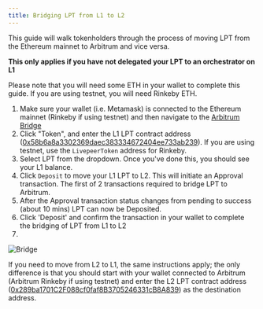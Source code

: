 ```yaml
---
title: Bridging LPT from L1 to L2
---
```


This guide will walk tokenholders through the process of moving LPT from the Ethereum mainnet to Arbitrum and vice versa.

**This only applies if you have not delegated your LPT to an orchestrator on L1**

Please note that you will need some ETH in your wallet to complete this guide. If you are using testnet, you will need Rinkeby ETH.

1. Make sure your wallet (i.e. Metamask) is connected to the Ethereum mainnet (Rinkeby if using testnet) and then navigate to the [Arbitrum Bridge](https://bridge.arbitrum.io/)
2. Click "Token", and enter the L1 LPT contract address ([0x58b6a8a3302369daec383334672404ee733ab239](/protocol/reference/deployed)). If you are using testnet, use the `LivepeerToken` address for Rinkeby.
3. Select LPT from the dropdown. Once you've done this, you should see your L1 balance.
4. Click `Deposit` to move your L1 LPT to L2.  This will initiate an Approval transaction.  The first of 2 transactions required to bridge LPT to Arbitrum.
5. After the Approval transaction status changes from pending to success (about 10 mins) LPT can now be Deposited.
6. Click 'Deposit' and confirm the transaction in your wallet to complete the bridging of LPT from L1 to L2
7. 
![Bridge](https://user-images.githubusercontent.com/89408276/155375033-6fd66e8a-53ab-43e9-9fe6-3a0cec847a55.jpg)

If you need to move from L2 to L1, the same instructions apply; the only difference is that you should start with your wallet connected to Arbitrum (Arbitrum Rinkeby if using testnet) and enter the L2 LPT contract address ([0x289ba1701C2F088cf0faf8B3705246331cB8A839](/protocol/reference/deployed)) as the destination address.

